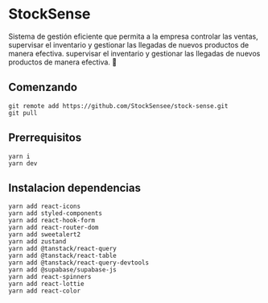 
# StockSense 

Sistema de gestión eficiente que permita a la empresa controlar las ventas,
supervisar el inventario y gestionar las llegadas de nuevos productos de manera efectiva. 
supervisar el inventario y gestionar las llegadas de nuevos productos de manera efectiva. 🥡

## Comenzando 
```
git remote add https://github.com/StockSensee/stock-sense.git
git pull
```

## Prerrequisitos
```
yarn i
yarn dev
```

## Instalacion dependencias
```
yarn add react-icons
yarn add styled-components
yarn add react-hook-form
yarn add react-router-dom
yarn add sweetalert2
yarn add zustand 
yarn add @tanstack/react-query
yarn add @tanstack/react-table
yarn add @tanstack/react-query-devtools
yarn add @supabase/supabase-js
yarn add react-spinners
yarn add react-lottie
yarn add react-color
```

